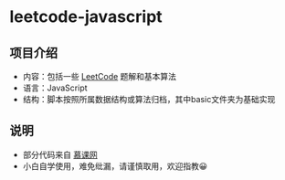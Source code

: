 # leetcode-javascript

## 项目介绍
* 内容：包括一些 [LeetCode](https://leetcode-cn.com/) 题解和基本算法
* 语言：JavaScript
* 结构：脚本按照所属数据结构或算法归档，其中basic文件夹为基础实现

## 说明
* 部分代码来自 [慕课网](https://coding.imooc.com/learn/list/446.html/) 
* 小白自学使用，难免纰漏，请谨慎取用，欢迎指教:grinning:
